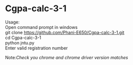 # Cgpa-calc-3-1
Usage:\
Open command prompt in windows\
git clone https://github.com/Phani-E650/Cgpa-calc-3-1.git \
cd Cgpa-calc-3-1\
python jntu.py\
Enter valid registration number


Note:*Check you chrome and chrome driver version matches*
